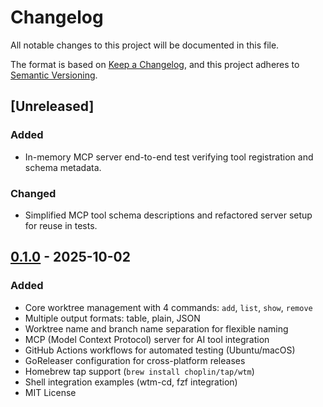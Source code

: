 # Changelog

All notable changes to this project will be documented in this file.

The format is based on [Keep a Changelog](https://keepachangelog.com/en/1.1.0/),
and this project adheres to [Semantic Versioning](https://semver.org/spec/v2.0.0.html).

## [Unreleased]

### Added

- In-memory MCP server end-to-end test verifying tool registration and schema metadata.

### Changed

- Simplified MCP tool schema descriptions and refactored server setup for reuse in tests.

## [0.1.0] - 2025-10-02

### Added

- Core worktree management with 4 commands: `add`, `list`, `show`, `remove`
- Multiple output formats: table, plain, JSON
- Worktree name and branch name separation for flexible naming
- MCP (Model Context Protocol) server for AI tool integration
- GitHub Actions workflows for automated testing (Ubuntu/macOS)
- GoReleaser configuration for cross-platform releases
- Homebrew tap support (`brew install choplin/tap/wtm`)
- Shell integration examples (wtm-cd, fzf integration)
- MIT License

[0.1.0]: https://github.com/choplin/wtm/releases/tag/v0.1.0
